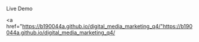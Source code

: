 Live Demo

<a href="https://b190044a.github.io/digital_media_marketing_q4/"https://b190044a.github.io/digital_media_marketing_q4/</a>
